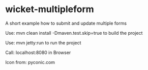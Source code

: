 wicket-multipleform
===================

A short example how to submit and update multiple forms

Use: mvn clean install -Dmaven.test.skip=true to build the project

Use: mvn jetty:run to run the project

Call: localhost:8080 in Browser


Icon from: pyconic.com

